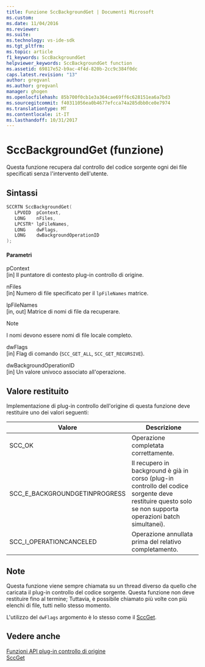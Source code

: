 ```yaml
---
title: Funzione SccBackgroundGet | Documenti Microsoft
ms.custom: 
ms.date: 11/04/2016
ms.reviewer: 
ms.suite: 
ms.technology: vs-ide-sdk
ms.tgt_pltfrm: 
ms.topic: article
f1_keywords: SccBackgroundGet
helpviewer_keywords: SccBackgroundGet function
ms.assetid: 69817e52-b9ac-4f4d-820b-2cc9c384f0dc
caps.latest.revision: "13"
author: gregvanl
ms.author: gregvanl
manager: ghogen
ms.openlocfilehash: 85b700f0cb1e3a364cae69ff6c628151ea6a7bd3
ms.sourcegitcommit: f40311056ea0b4677efcca74a285dbb0ce0e7974
ms.translationtype: MT
ms.contentlocale: it-IT
ms.lasthandoff: 10/31/2017
---
```

# <a name="sccbackgroundget-function"></a>SccBackgroundGet (funzione)
Questa funzione recupera dal controllo del codice sorgente ogni dei file specificati senza l'intervento dell'utente.  
  
## <a name="syntax"></a>Sintassi  
  
```cpp  
SCCRTN SccBackgroundGet(  
   LPVOID  pContext,  
   LONG    nFiles,  
   LPCSTR* lpFileNames,  
   LONG    dwFlags,  
   LONG    dwBackgroundOperationID  
);  
```  
  
#### <a name="parameters"></a>Parametri  
 pContext  
 [in] Il puntatore di contesto plug-in controllo di origine.  
  
 nFiles  
 [in] Numero di file specificato per il `lpFileNames` matrice.  
  
 lpFileNames  
 [in, out] Matrice di nomi di file da recuperare.  
  
> [!NOTE]
>  I nomi devono essere nomi di file locale completo.  
  
 dwFlags  
 [in] Flag di comando (`SCC_GET_ALL`, `SCC_GET_RECURSIVE`).  
  
 dwBackgroundOperationID  
 [in] Un valore univoco associato all'operazione.  
  
## <a name="return-value"></a>Valore restituito  
 Implementazione di plug-in controllo dell'origine di questa funzione deve restituire uno dei valori seguenti:  
  
|Valore|Descrizione|  
|-----------|-----------------|  
|SCC_OK|Operazione completata correttamente.|  
|SCC_E_BACKGROUNDGETINPROGRESS|Il recupero in background è già in corso (plug-in controllo del codice sorgente deve restituire questo solo se non supporta operazioni batch simultanei).|  
|SCC_I_OPERATIONCANCELED|Operazione annullata prima del relativo completamento.|  
  
## <a name="remarks"></a>Note  
 Questa funzione viene sempre chiamata su un thread diverso da quello che caricata il plug-in controllo del codice sorgente. Questa funzione non deve restituire fino al termine; Tuttavia, è possibile chiamato più volte con più elenchi di file, tutti nello stesso momento.  
  
 L'utilizzo del `dwFlags` argomento è lo stesso come il [SccGet](../extensibility/sccget-function.md).  
  
## <a name="see-also"></a>Vedere anche  
 [Funzioni API plug-in controllo di origine](../extensibility/source-control-plug-in-api-functions.md)   
 [SccGet](../extensibility/sccget-function.md)